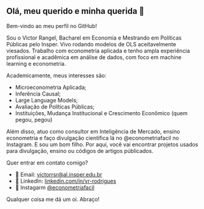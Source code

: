 ## Olá, meu querido e minha querida 👋
Bem-vindo ao meu perfil no GitHub!

Sou o Victor Rangel, Bacharel em Economia e Mestrando em Políticas Públicas pelo Insper.
Vivo rodando modelos de OLS aceitavelmente viesados. Trabalho com econometria aplicada e tenho ampla experiência profissional e acadêmica em análise de dados, com foco em machine learning e econometria.

Academicamente, meus interesses são:
- Microeconometria Aplicada;
- Inferência Causal;
- Large Language Models;
- Avaliação de Políticas Públicas;
- Instituições, Mudança Institucional e Crescimento Econômico (quem pegou, pegou)

Além disso, atuo como consultor em Inteligência de Mercado, ensino econometria e faço divulgação científica lá no @econometriafacil no Instagram. E sou um bom filho.
Por aqui, você vai encontrar projetos usados para divulgação, ensino ou códigos de artigos públicados.

Quer entrar em contato comigo?

- 📧 Email: [victorrsr@al.insper.edu.br](mailto:victorrsr@al.insper.edu.br)
- 💼 LinkedIn: [linkedin.com/in/vr-rodrigues](https://www.linkedin.com/in/vr-rodrigues)
- 📸 Instagarm [@econometriafacil](https://www.instagram.com/econometriafacil/)
  
Qualquer coisa me dá um oi. Abraço!

